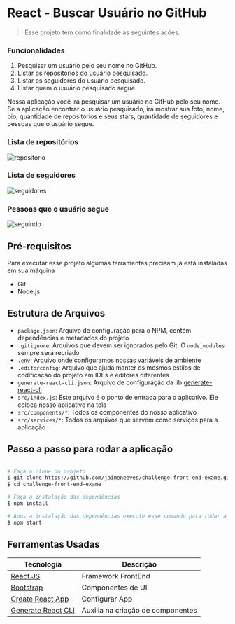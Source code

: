 # React - Buscar Usuário no GitHub

> Esse projeto tem como finalidade as seguintes ações:

### Funcionalidades
1. Pesquisar um usuário pelo seu nome no GitHub.
2. Listar os repositórios do usuário pesquisado.
3. Listar os seguidores do usuário pesquisado.
4. Listar quem o usuário pesquisado segue.

Nessa aplicação você irá pesquisar um usuário no GitHub pelo seu nome. Se a aplicação encontrar o usuário pesquisado, irá mostrar sua foto, nome, bio, quantidade de repositórios e seus stars, quantidade de seguidores e pessoas que o usuário segue.

### Lista de repositórios
![repositorio](https://user-images.githubusercontent.com/6599252/113571016-e5315200-95eb-11eb-890b-947015de27b8.png)

### Lista de seguidores
![seguidores](https://user-images.githubusercontent.com/6599252/113571077-0c881f00-95ec-11eb-8970-1d5b82bc9af7.png)

### Pessoas que o usuário segue
![seguindo](https://user-images.githubusercontent.com/6599252/113571129-275a9380-95ec-11eb-8d2b-766761a0eb06.png)


## Pré-requisitos
Para executar esse projeto algumas ferramentas precisam já está instaladas em sua máquina

* Git
* Node.js

## Estrutura de Arquivos

* `package.json`: Arquivo de configuração para o NPM, contém dependências e metadados do projeto
* `.gitignore`: Arquivos que devem ser ignorados pelo Git. O `node_modules` sempre será recriado
* `.env`: Arquivo onde configuramos nossas variáveis de ambiente
* `.editorconfig`: Arquivo que ajuda manter os mesmos estilos de codificação do projeto em IDEs e editores diferentes
* `generate-react-cli.json`: Arquivo de configuração da lib [generate-react-cli](`https://github.com/arminbro/generate-react-cli`)
* `src/index.js`: Este arquivo é o ponto de entrada para o aplicativo. Ele coloca nosso aplicativo na tela
* `src/components/*`: Todos os componentes do nosso aplicativo
* `src/services/*`: Todos os arquivos que servem como serviços para a aplicação

## Passo a passo para rodar a aplicação

```bash

# Faça o clone do projeto
$ git clone https://github.com/jaimeneeves/challenge-front-end-exame.git
$ cd challenge-front-end-exame

# Faça a instalação das dependências
$ npm install

# Após a instalação das dependências execute esse comando para rodar a aplicação
$ npm start
```

## Ferramentas Usadas

| Tecnologia   | Descrição |
|----------|-------------|
| [React.JS](https://reactjs.org/) | Framework FrontEnd |
| [Bootstrap](https://getbootstrap.com/) | Componentes de UI|
| [Create React App](https://create-react-app.dev/) | Configurar App |
| [Generate React CLI](https://github.com/arminbro/generate-react-cli) | Auxilia na criação de componentes |

